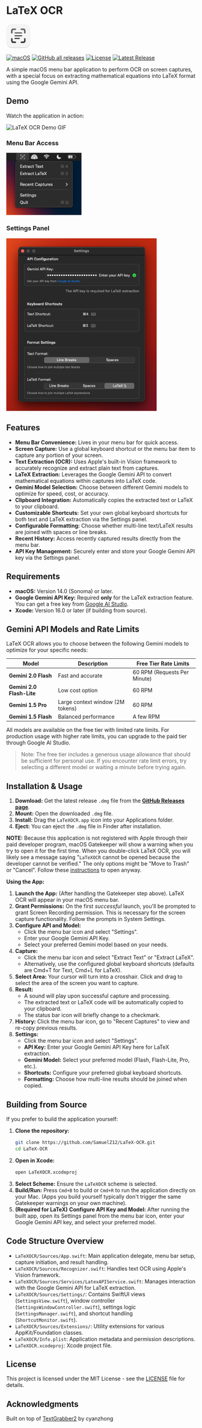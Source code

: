 # LaTeX OCR

<img src="Assets/Icon.png" alt="LaTeX OCR Icon" width="64"/>

[![macOS](https://img.shields.io/badge/macOS-14.0%2B-brightgreen)](https://github.com/SamuelZ12/LaTeX-OCR/releases/latest)
[![GitHub all releases](https://img.shields.io/github/downloads/SamuelZ12/LaTeX-OCR/total)](https://github.com/SamuelZ12/LaTeX-OCR/releases)
[![License](https://img.shields.io/github/license/SamuelZ12/LaTeX-OCR)](LICENSE)
[![Latest Release](https://img.shields.io/github/v/release/SamuelZ12/LaTeX-OCR)](https://github.com/SamuelZ12/LaTeX-OCR/releases/latest)

A simple macOS menu bar application to perform OCR on screen captures, with a special focus on extracting mathematical equations into LaTeX format using the Google Gemini API.

## Demo

Watch the application in action:

![LaTeX OCR Demo GIF](Assets/demo.gif) 

### Menu Bar Access
<img src="Assets/Menu_Bar.png" alt="LaTeX OCR Menu Bar" width="200"/>

### Settings Panel
<img src="Assets/Settings_Window.png" alt="LaTeX OCR Settings Window" width="400"/>

## Features

* **Menu Bar Convenience:** Lives in your menu bar for quick access.
* **Screen Capture:** Use a global keyboard shortcut or the menu bar item to capture any portion of your screen.
* **Text Extraction (OCR):** Uses Apple's built-in Vision framework to accurately recognize and extract plain text from captures.
* **LaTeX Extraction:** Leverages the Google Gemini API to convert mathematical equations within captures into LaTeX code.
* **Gemini Model Selection:** Choose between different Gemini models to optimize for speed, cost, or accuracy.
* **Clipboard Integration:** Automatically copies the extracted text or LaTeX to your clipboard.
* **Customizable Shortcuts:** Set your own global keyboard shortcuts for both text and LaTeX extraction via the Settings panel.
* **Configurable Formatting:** Choose whether multi-line text/LaTeX results are joined with spaces or line breaks.
* **Recent History:** Access recently captured results directly from the menu bar.
* **API Key Management:** Securely enter and store your Google Gemini API key via the Settings panel.

## Requirements

* **macOS:** Version 14.0 (Sonoma) or later.
* **Google Gemini API Key:** Required **only** for the LaTeX extraction feature. You can get a free key from [Google AI Studio](https://makersuite.google.com/app/apikey).
* **Xcode:** Version 16.0 or later (if building from source).

## Gemini API Models and Rate Limits

LaTeX OCR allows you to choose between the following Gemini models to optimize for your specific needs:

| Model | Description | Free Tier Rate Limits |
|-------|-------------|------------|
| **Gemini 2.0 Flash** | Fast and accurate | 60 RPM (Requests Per Minute) |
| **Gemini 2.0 Flash-Lite** | Low cost option | 60 RPM |
| **Gemini 1.5 Pro** | Large context window (2M tokens) | 60 RPM |
| **Gemini 1.5 Flash** | Balanced performance | A few RPM |

All models are available on the free tier with limited rate limits. For production usage with higher rate limits, you can upgrade to the paid tier through Google AI Studio.

> Note: The free tier includes a generous usage allowance that should be sufficient for personal use. If you encounter rate limit errors, try selecting a different model or waiting a minute before trying again.

## Installation & Usage

1.  **Download:** Get the latest release `.dmg` file from the [**GitHub Releases page**](https://github.com/SamuelZ12/LaTeX-OCR/releases/latest).
2.  **Mount:** Open the downloaded `.dmg` file.
3.  **Install:** Drag the `LaTeXOCR.app` icon into your Applications folder.
4.  **Eject:** You can eject the `.dmg` file in Finder after installation.

**NOTE:**
Because this application is not registered with Apple through their paid developer program, macOS Gatekeeper will show a warning when you try to open it for the first time. When you double-click LaTeX OCR, you will likely see a message saying "`LaTeXOCR` cannot be opened because the developer cannot be verified." The only options might be "Move to Trash" or "Cancel". Follow these [instructions](https://support.apple.com/en-ca/guide/mac-help/mh40616/mac) to open anyway. 

**Using the App:**

1.  **Launch the App:** (After handling the Gatekeeper step above). LaTeX OCR will appear in your macOS menu bar.
2.  **Grant Permissions:** On the first *successful* launch, you'll be prompted to grant Screen Recording permission. This is necessary for the screen capture functionality. Follow the prompts in System Settings.
3.  **Configure API and Model:**
    * Click the menu bar icon and select "Settings".
    * Enter your Google Gemini API Key.
    * Select your preferred Gemini model based on your needs.
4.  **Capture:**
    * Click the menu bar icon and select "Extract Text" or "Extract LaTeX".
    * Alternatively, use the configured global keyboard shortcuts (defaults are Cmd+T for Text, Cmd+L for LaTeX).
5.  **Select Area:** Your cursor will turn into a crosshair. Click and drag to select the area of the screen you want to capture.
6.  **Result:**
    * A sound will play upon successful capture and processing.
    * The extracted text or LaTeX code will be automatically copied to your clipboard.
    * The status bar icon will briefly change to a checkmark.
7.  **History:** Click the menu bar icon, go to "Recent Captures" to view and re-copy previous results.
8.  **Settings:**
    * Click the menu bar icon and select "Settings".
    * **API Key:** Enter your Google Gemini API Key here for LaTeX extraction.
    * **Gemini Model:** Select your preferred model (Flash, Flash-Lite, Pro, etc.).
    * **Shortcuts:** Configure your preferred global keyboard shortcuts.
    * **Formatting:** Choose how multi-line results should be joined when copied.

## Building from Source

If you prefer to build the application yourself:

1.  **Clone the repository:**
    ```bash
    git clone https://github.com/SamuelZ12/LaTeX-OCR.git
    cd LaTeX-OCR
    ```
2.  **Open in Xcode:**
    ```bash
    open LaTeXOCR.xcodeproj
    ```
3.  **Select Scheme:** Ensure the `LaTeXOCR` scheme is selected.
4.  **Build/Run:** Press `Cmd+B` to build or `Cmd+R` to run the application directly on your Mac. (Apps you build yourself typically don't trigger the same Gatekeeper warnings on your own machine).
5.  **(Required for LaTeX)** **Configure API Key and Model:** After running the built app, open its Settings panel from the menu bar icon, enter your Google Gemini API key, and select your preferred model.

## Code Structure Overview

* `LaTeXOCR/Sources/App.swift`: Main application delegate, menu bar setup, capture initiation, and result handling.
* `LaTeXOCR/Sources/Recognizer.swift`: Handles text OCR using Apple's Vision framework.
* `LaTeXOCR/Sources/Services/LatexAPIService.swift`: Manages interaction with the Google Gemini API for LaTeX extraction.
* `LaTeXOCR/Sources/Settings/`: Contains SwiftUI views (`SettingsView.swift`), window controller (`SettingsWindowController.swift`), settings logic (`SettingsManager.swift`), and shortcut handling (`ShortcutMonitor.swift`).
* `LaTeXOCR/Sources/Extensions/`: Utility extensions for various AppKit/Foundation classes.
* `LaTeXOCR/Info.plist`: Application metadata and permission descriptions.
* `LaTeXOCR.xcodeproj`: Xcode project file.

## License

This project is licensed under the MIT License - see the [LICENSE](LICENSE) file for details.

## Acknowledgments

Built on top of [TextGrabber2](https://github.com/TextGrabber2-app/TextGrabber2) by cyanzhong
